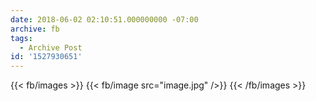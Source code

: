 ```yaml
---
date: 2018-06-02 02:10:51.000000000 -07:00
archive: fb
tags: 
  - Archive Post
id: '1527930651'
---
```

{{< fb/images >}}
{{< fb/image src="image.jpg" />}}
{{< /fb/images >}}
